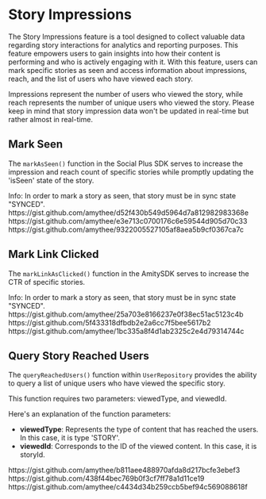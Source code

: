 # Story Impressions

The Story Impressions feature is a tool designed to collect valuable data regarding story interactions for analytics and reporting purposes. This feature empowers users to gain insights into how their content is performing and who is actively engaging with it. With this feature, users can mark specific stories as seen and access information about impressions, reach, and the list of users who have viewed each story.

<Info>
Impressions represent the number of users who viewed the story, while reach represents the number of unique users who viewed the story. Please keep in mind that story impression data won't be updated in real-time but rather almost in real-time.
</Info>

## Mark Seen

The `markAsSeen()` function in the Social Plus SDK serves to increase the impression and reach count of specific stories while promptly updating the 'isSeen' state of the story.

<Info>
Info: In order to mark a story as seen, that story must be in sync state "SYNCED".
</Info>

<Tabs>
  <Tab title="iOS">
    <Frame>
      https://gist.github.com/amythee/d52f430b549d5964d7a812982983368e
    </Frame>
  </Tab>
  <Tab title="Android">
    <Frame>
      https://gist.github.com/amythee/e3e713c0700176c6e59544d905d70c33
    </Frame>
  </Tab>
  <Tab title="TS">
    <Frame>
      https://gist.github.com/amythee/9322005527105af8aea5b9cf0367ca7c
    </Frame>
  </Tab>
</Tabs>

## Mark Link Clicked

The `markLinkAsClicked()` function in the AmitySDK serves to increase the CTR of specific stories.

<Info>
Info: In order to mark a story as seen, that story must be in sync state "SYNCED".
</Info>

<Tabs>
  <Tab title="iOS">
    <Frame>
      https://gist.github.com/amythee/25a703e8166237e0f38ec51ac5123c4b
    </Frame>
  </Tab>
  <Tab title="Android">
    <Frame>
      https://gist.github.com/5f433318dfbdb2e2a6cc7f5bee5617b2
    </Frame>
  </Tab>
  <Tab title="TS">
    <Frame>
      https://gist.github.com/amythee/1bc335a8f4d1ab2325c2e4d79314744c
    </Frame>
  </Tab>
</Tabs>

## Query Story Reached Users

The `queryReachedUsers()` function within `UserRepository` provides the ability to query a list of unique users who have viewed the specific story.

This function requires two parameters: viewedType, and viewedId.

Here's an explanation of the function parameters:

* **viewedType**: Represents the type of content that has reached the users. In this case, it is type 'STORY'.
* **viewedId**: Corresponds to the ID of the viewed content. In this case, it is storyId.

<Tabs>
  <Tab title="iOS">
    <Frame>
      https://gist.github.com/amythee/b811aee488970afda8d217bcfe3ebef3
    </Frame>
  </Tab>
  <Tab title="Android">
    <Frame>
      https://gist.github.com/438f44bec769b0f3cf7ff78a1d11ce19
    </Frame>
  </Tab>
  <Tab title="TS">
    <Frame>
      https://gist.github.com/amythee/c4434d34b259ccb5bef94c569088618f
    </Frame>
  </Tab>
</Tabs>